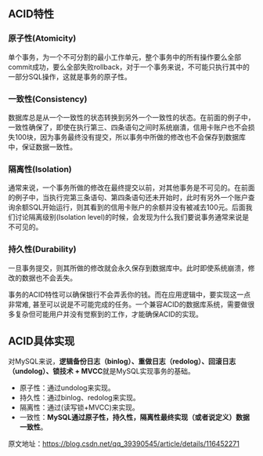 ## ACID特性
### 原子性(Atomicity)
单个事务，为一个不可分割的最小工作单元，整个事务中的所有操作要么全部commit成功，要么全部失败rollback，对于一个事务来说，不可能只执行其中的一部分SQL操作，这就是事务的原子性。

### 一致性(Consistency)
数据库总是从一个一致性的状态转换到另外一个一致性的状态。在前面的例子中， 一致性确保了，即使在执行第三、四条语句之间时系统崩潰，信用卡账户也不会损 失100块，因为事务最终没有提交，所以事务中所做的修改也不会保存到数据库中，保证数据一致性。

### 隔离性(Isolation)
通常来说，一个事务所做的修改在最终提交以前，对其他事务是不可见的。在前面的例子中，当执行完第三条语句、第四条语句还未开始时，此时有另外一个账户查询余额SQL开始运行，则其看到的信用卡账户的余额并没有被减去100元。后面我们讨论隔离级别(Isolation level)的时候，会发现为什么我们要说事务通常来说是不可见的。

### 持久性(Durability)
一旦事务提交，则其所做的修改就会永久保存到数据库中。此时即使系统崩溃，修改的数据也不会丢失。

事务的ACID特性可以确保银行不会弄丢你的钱。而在应用逻辑中，要实现这一点非常难, 甚至可以说是不可能完成的任务。一个兼容ACID的数据库系统，需要做很多复杂但可能用户并没有觉察到的工作，才能确保ACID的实现。

## ACID具体实现
对MySQL来说，**逻辑备份日志（binlog）、重做日志（redolog）、回滚日志（undolog）、锁技术 + MVCC**就是MySQL实现事务的基础。

- 原子性：通过undolog来实现。
- 持久性：通过binlog、redolog来实现。
- 隔离性：通过(读写锁+MVCC)来实现。
- 一致性：**MySQL通过原子性，持久性，隔离性最终实现（或者说定义）数据一致性**。



原文地址：https://blog.csdn.net/qq_39390545/article/details/116452271